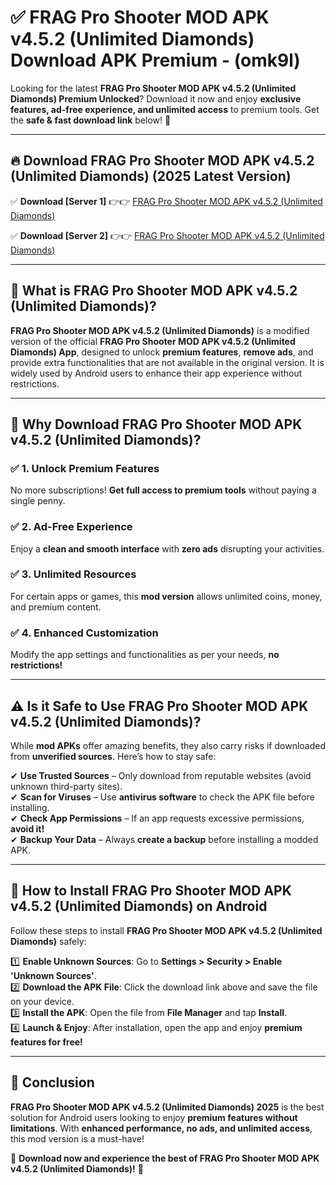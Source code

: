 
# ✅ FRAG Pro Shooter MOD APK v4.5.2 (Unlimited Diamonds) Download APK Premium -  (omk9l) 

Looking for the latest **FRAG Pro Shooter MOD APK v4.5.2 (Unlimited Diamonds) Premium Unlocked**? Download it now and enjoy **exclusive features, ad-free experience, and unlimited access** to premium tools. Get the **safe & fast download link** below! 🚀

---

## 🔥 Download FRAG Pro Shooter MOD APK v4.5.2 (Unlimited Diamonds) (2025 Latest Version)

✅ **Download [Server 1]** 👉👉 [FRAG Pro Shooter MOD APK v4.5.2 (Unlimited Diamonds) ](https://apkcomod.com?title=FRAG_Pro_Shooter_MOD_APK_v4.5.2_(Unlimited_Diamonds))  

✅ **Download [Server 2]** 👉👉 [FRAG Pro Shooter MOD APK v4.5.2 (Unlimited Diamonds) ](https://apkcomod.com?title=FRAG_Pro_Shooter_MOD_APK_v4.5.2_(Unlimited_Diamonds))  


---

## 📌 What is FRAG Pro Shooter MOD APK v4.5.2 (Unlimited Diamonds)?

**FRAG Pro Shooter MOD APK v4.5.2 (Unlimited Diamonds)** is a modified version of the official **FRAG Pro Shooter MOD APK v4.5.2 (Unlimited Diamonds) App**, designed to unlock **premium features**, **remove ads**, and provide extra functionalities that are not available in the original version. It is widely used by Android users to enhance their app experience without restrictions.

---

## 🌟 Why Download FRAG Pro Shooter MOD APK v4.5.2 (Unlimited Diamonds)?

### ✅ 1. Unlock Premium Features
No more subscriptions! **Get full access to premium tools** without paying a single penny.

### ✅ 2. Ad-Free Experience
Enjoy a **clean and smooth interface** with **zero ads** disrupting your activities.

### ✅ 3. Unlimited Resources
For certain apps or games, this **mod version** allows unlimited coins, money, and premium content.

### ✅ 4. Enhanced Customization
Modify the app settings and functionalities as per your needs, **no restrictions!**

---

## ⚠️ Is it Safe to Use FRAG Pro Shooter MOD APK v4.5.2 (Unlimited Diamonds)?

While **mod APKs** offer amazing benefits, they also carry risks if downloaded from **unverified sources**. Here’s how to stay safe:

✔ **Use Trusted Sources** – Only download from reputable websites (avoid unknown third-party sites).  
✔ **Scan for Viruses** – Use **antivirus software** to check the APK file before installing.  
✔ **Check App Permissions** – If an app requests excessive permissions, **avoid it!**  
✔ **Backup Your Data** – Always **create a backup** before installing a modded APK.

---

## 📲 How to Install FRAG Pro Shooter MOD APK v4.5.2 (Unlimited Diamonds) on Android

Follow these steps to install **FRAG Pro Shooter MOD APK v4.5.2 (Unlimited Diamonds)** safely:

1️⃣ **Enable Unknown Sources**: Go to **Settings > Security > Enable 'Unknown Sources'**.  
2️⃣ **Download the APK File**: Click the download link above and save the file on your device.  
3️⃣ **Install the APK**: Open the file from **File Manager** and tap **Install**.  
4️⃣ **Launch & Enjoy**: After installation, open the app and enjoy **premium features for free!**

---

## 🚀 Conclusion

**FRAG Pro Shooter MOD APK v4.5.2 (Unlimited Diamonds) 2025** is the best solution for Android users looking to enjoy **premium features without limitations**. With **enhanced performance, no ads, and unlimited access**, this mod version is a must-have!

🔻 **Download now and experience the best of FRAG Pro Shooter MOD APK v4.5.2 (Unlimited Diamonds)!** 🔻

